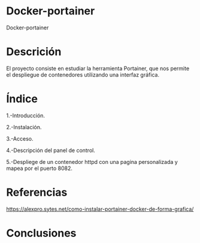 # Docker-portainer
Docker-portainer
# Descrición
El proyecto consiste en estudiar la herramienta Portainer, que nos permite el despliegue de contenedores utilizando una interfaz gráfica.

# Índice
1.-Introducción.

2.-Instalación.

3.-Acceso.

4.-Descripción del panel de control.

5.-Despliege de un contenedor httpd con una pagina personalizada y mapea por el puerto 8082.
# Referencias

https://alexpro.sytes.net/como-instalar-portainer-docker-de-forma-grafica/
# Conclusiones
